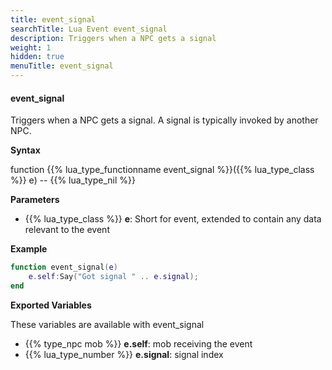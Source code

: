 ```yaml
---
title: event_signal
searchTitle: Lua Event event_signal
description: Triggers when a NPC gets a signal
weight: 1
hidden: true
menuTitle: event_signal
---
```


#### event_signal

Triggers when a NPC gets a signal. A signal is typically invoked by another NPC.

**Syntax**

function {{% lua_type_functionname event_signal %}}({{% lua_type_class %}} e) -- {{% lua_type_nil %}}

**Parameters**

- {{% lua_type_class %}} **e**: Short for event, extended to contain any data relevant to the event

**Example**

```lua
function event_signal(e)
    e.self:Say("Got signal " .. e.signal);
end
```

**Exported Variables**

These variables are available with event_signal
- {{% type_npc mob %}} **e.self**: mob receiving the event
- {{% lua_type_number %}} **e.signal**: signal index
